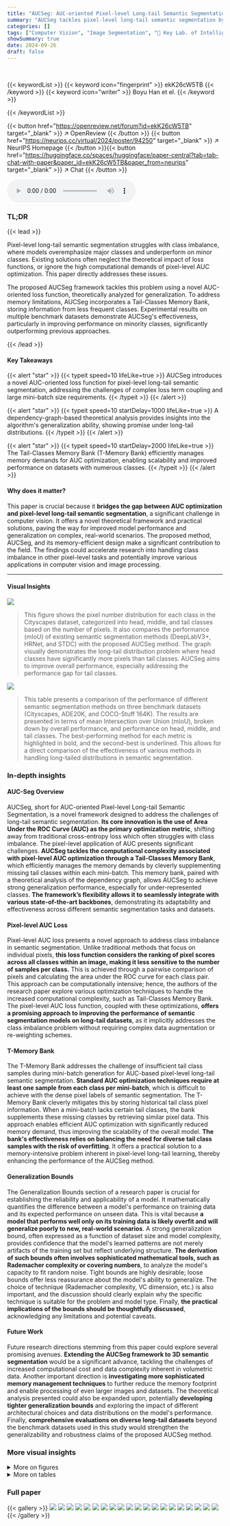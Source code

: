 ```yaml
---
title: "AUCSeg: AUC-oriented Pixel-level Long-tail Semantic Segmentation"
summary: "AUCSeg tackles pixel-level long-tail semantic segmentation by introducing an AUC-oriented loss function and a Tail-Classes Memory Bank to efficiently manage memory and improve performance on imbalance..."
categories: []
tags: ["Computer Vision", "Image Segmentation", "🏢 Key Lab. of Intelligent Information Processing, Institute of Computing Technology, CAS",]
showSummary: true
date: 2024-09-26
draft: false
---
```


<br>

{{< keywordList >}}
{{< keyword icon="fingerprint" >}} ekK26cW5TB {{< /keyword >}}
{{< keyword icon="writer" >}} Boyu Han et el. {{< /keyword >}}
 
{{< /keywordList >}}

{{< button href="https://openreview.net/forum?id=ekK26cW5TB" target="_blank" >}}
↗ OpenReview
{{< /button >}}
{{< button href="https://neurips.cc/virtual/2024/poster/94250" target="_blank" >}}
↗ NeurIPS Homepage
{{< /button >}}{{< button href="https://huggingface.co/spaces/huggingface/paper-central?tab=tab-chat-with-paper&paper_id=ekK26cW5TB&paper_from=neurips" target="_blank" >}}
↗ Chat
{{< /button >}}



<audio controls>
    <source src="https://ai-paper-reviewer.com/ekK26cW5TB/podcast.wav" type="audio/wav">
    Your browser does not support the audio element.
</audio>


### TL;DR


{{< lead >}}

Pixel-level long-tail semantic segmentation struggles with class imbalance, where models overemphasize major classes and underperform on minor classes. Existing solutions often neglect the theoretical impact of loss functions, or ignore the high computational demands of pixel-level AUC optimization.  This paper directly addresses these issues. 



The proposed AUCSeg framework tackles this problem using a novel AUC-oriented loss function, theoretically analyzed for generalization.  To address memory limitations, AUCSeg incorporates a Tail-Classes Memory Bank, storing information from less frequent classes. Experimental results on multiple benchmark datasets demonstrate AUCSeg's effectiveness, particularly in improving performance on minority classes, significantly outperforming previous approaches.

{{< /lead >}}


#### Key Takeaways

{{< alert "star" >}}
{{< typeit speed=10 lifeLike=true >}} AUCSeg introduces a novel AUC-oriented loss function for pixel-level long-tail semantic segmentation, addressing the challenges of complex loss term coupling and large mini-batch size requirements. {{< /typeit >}}
{{< /alert >}}

{{< alert "star" >}}
{{< typeit speed=10 startDelay=1000 lifeLike=true >}} A dependency-graph-based theoretical analysis provides insights into the algorithm's generalization ability, showing promise under long-tail distributions. {{< /typeit >}}
{{< /alert >}}

{{< alert "star" >}}
{{< typeit speed=10 startDelay=2000 lifeLike=true >}} The Tail-Classes Memory Bank (T-Memory Bank) efficiently manages memory demands for AUC optimization, enabling scalability and improved performance on datasets with numerous classes. {{< /typeit >}}
{{< /alert >}}

#### Why does it matter?
This paper is crucial because it **bridges the gap between AUC optimization and pixel-level long-tail semantic segmentation**, a significant challenge in computer vision.  It offers a novel theoretical framework and practical solutions, paving the way for improved model performance and generalization on complex, real-world scenarios. The proposed method, AUCSeg, and its memory-efficient design make a significant contribution to the field.  The findings could accelerate research into handling class imbalance in other pixel-level tasks and potentially improve various applications in computer vision and image processing.

------
#### Visual Insights



![](https://ai-paper-reviewer.com/ekK26cW5TB/figures_1_1.jpg)

> This figure shows the pixel number distribution for each class in the Cityscapes dataset, categorized into head, middle, and tail classes based on the number of pixels. It also compares the performance (mIoU) of existing semantic segmentation methods (DeepLabV3+, HRNet, and STDC) with the proposed AUCSeg method.  The graph visually demonstrates the long-tail distribution problem where head classes have significantly more pixels than tail classes. AUCSeg aims to improve overall performance, especially addressing the performance gap for tail classes.





![](https://ai-paper-reviewer.com/ekK26cW5TB/tables_8_1.jpg)

> This table presents a comparison of the performance of different semantic segmentation methods on three benchmark datasets (Cityscapes, ADE20K, and COCO-Stuff 164K).  The results are presented in terms of mean Intersection over Union (mIoU), broken down by overall performance, and performance on head, middle, and tail classes. The best-performing method for each metric is highlighted in bold, and the second-best is underlined.  This allows for a direct comparison of the effectiveness of various methods in handling long-tailed distributions in semantic segmentation.





### In-depth insights


#### AUC-Seg Overview
AUCSeg, short for AUC-oriented Pixel-level Long-tail Semantic Segmentation, is a novel framework designed to address the challenges of long-tail semantic segmentation.  **Its core innovation is the use of Area Under the ROC Curve (AUC) as the primary optimization metric**, shifting away from traditional cross-entropy loss which often struggles with class imbalance. The pixel-level application of AUC presents significant challenges.  **AUCSeg tackles the computational complexity associated with pixel-level AUC optimization through a Tail-Classes Memory Bank**, which efficiently manages the memory demands by cleverly supplementing missing tail classes within each mini-batch. This memory bank, paired with a theoretical analysis of the dependency graph, allows AUCSeg to achieve strong generalization performance, especially for under-represented classes.  **The framework’s flexibility allows it to seamlessly integrate with various state-of-the-art backbones**, demonstrating its adaptability and effectiveness across different semantic segmentation tasks and datasets.

#### Pixel-level AUC Loss
Pixel-level AUC loss presents a novel approach to address class imbalance in semantic segmentation. Unlike traditional methods that focus on individual pixels, **this loss function considers the ranking of pixel scores across all classes within an image, making it less sensitive to the number of samples per class.** This is achieved through a pairwise comparison of pixels and calculating the area under the ROC curve for each class pair. This approach can be computationally intensive; hence, the authors of the research paper explore various optimization techniques to handle the increased computational complexity, such as Tail-Classes Memory Bank. The pixel-level AUC loss function, coupled with these optimizations, **offers a promising approach to improving the performance of semantic segmentation models on long-tail datasets**, as it implicitly addresses the class imbalance problem without requiring complex data augmentation or re-weighting schemes.

#### T-Memory Bank
The T-Memory Bank addresses the challenge of insufficient tail class samples during mini-batch generation for AUC-based pixel-level long-tail semantic segmentation.  **Standard AUC optimization techniques require at least one sample from each class per mini-batch**, which is difficult to achieve with the dense pixel labels of semantic segmentation. The T-Memory Bank cleverly mitigates this by storing historical tail class pixel information. When a mini-batch lacks certain tail classes, the bank supplements these missing classes by retrieving similar pixel data.  This approach enables efficient AUC optimization with significantly reduced memory demand, thus improving the scalability of the overall model.  **The bank's effectiveness relies on balancing the need for diverse tail class samples with the risk of overfitting**. It offers a practical solution to a memory-intensive problem inherent in pixel-level long-tail learning, thereby enhancing the performance of the AUCSeg method.

#### Generalization Bounds
The Generalization Bounds section of a research paper is crucial for establishing the reliability and applicability of a model.  It mathematically quantifies the difference between a model's performance on training data and its expected performance on unseen data.  This is vital because **a model that performs well only on its training data is likely overfit and will generalize poorly to new, real-world scenarios**.  A strong generalization bound, often expressed as a function of dataset size and model complexity, provides confidence that the model's learned patterns are not merely artifacts of the training set but reflect underlying structure.  **The derivation of such bounds often involves sophisticated mathematical tools, such as Rademacher complexity or covering numbers**, to analyze the model's capacity to fit random noise.  Tight bounds are highly desirable; loose bounds offer less reassurance about the model's ability to generalize.  The choice of technique (Rademacher complexity, VC dimension, etc.) is also important, and the discussion should clearly explain why the specific technique is suitable for the problem and model type.  Finally, **the practical implications of the bounds should be thoughtfully discussed**, acknowledging any limitations and potential caveats.

#### Future Work
Future research directions stemming from this paper could explore several promising avenues.  **Extending the AUCSeg framework to 3D semantic segmentation** would be a significant advance, tackling the challenges of increased computational cost and data complexity inherent in volumetric data. Another important direction is **investigating more sophisticated memory management techniques** to further reduce the memory footprint and enable processing of even larger images and datasets. The theoretical analysis presented could also be expanded upon, potentially **developing tighter generalization bounds** and exploring the impact of different architectural choices and data distributions on the model's performance. Finally, **comprehensive evaluations on diverse long-tail datasets** beyond the benchmark datasets used in this study would strengthen the generalizability and robustness claims of the proposed AUCSeg method.


### More visual insights

<details>
<summary>More on figures
</summary>


![](https://ai-paper-reviewer.com/ekK26cW5TB/figures_4_1.jpg)

> This figure provides a visual overview of the AUCSeg framework. It shows the different components of the system, including the T-Memory Bank, the AUC optimization process, and the theoretical result. The T-Memory Bank is used to address the problem of missing tail classes in each mini-batch. The AUC optimization process aims to maximize the AUC score. The theoretical result shows that the AUCSeg method is guaranteed to generalize well to unseen data.


![](https://ai-paper-reviewer.com/ekK26cW5TB/figures_6_1.jpg)

> This figure illustrates the difference in sampling strategies between instance-level classification and pixel-level semantic segmentation tasks, particularly highlighting the challenges posed by long-tailed distributions in the pixel-level scenario.  (a) shows instance-level sampling where stratified sampling ensures representation from all classes. (b) demonstrates the difficulty of stratified sampling in pixel-level tasks due to the indivisible nature of pixels and the resulting missing tail-class pixels in mini-batches. (c) introduces the Tail-class Memory Bank proposed by the authors as a solution to address the missing tail-class pixels problem by augmenting the mini-batches with historical class information.


![](https://ai-paper-reviewer.com/ekK26cW5TB/figures_9_1.jpg)

> This figure showcases qualitative results of the proposed AUCSeg model on the Cityscapes validation set. It compares the input images with their ground truth segmentations and the results obtained from three different methods: DeepLabV3+, SegNeXt, and AUCSeg (the authors' method).  Red boxes highlight specific areas of interest, focusing on detailed segmentation of objects, particularly in complex scenes or instances where the model may struggle, to emphasize the improved performance of AUCSeg in areas that are challenging for other methods. This visual comparison aims to demonstrate the effectiveness of AUCSeg in producing more accurate and detailed semantic segmentation results, especially for smaller or less frequent object classes.


![](https://ai-paper-reviewer.com/ekK26cW5TB/figures_9_2.jpg)

> This figure shows a schematic overview of the proposed AUCSeg framework. It illustrates the main components of the model, including the encoder, decoder, T-Memory Bank, and the AUC optimization process.  The figure also highlights the theoretical results of the generalization bound for AUCSeg, emphasizing the key contributions and working mechanism of the model.


![](https://ai-paper-reviewer.com/ekK26cW5TB/figures_26_1.jpg)

> This figure presents a schematic overview of the proposed AUCSeg framework. It illustrates the main components of the model, including the encoder, decoder, T-Memory Bank, and the AUC optimization process. The input image undergoes encoding and decoding to generate pixel-level predictions, which are then used in conjunction with the ground truth to optimize the AUC loss function. The T-Memory Bank plays a crucial role in addressing the issues related to the memory demands of AUC optimization. It stores and retrieves historical class information to ensure efficient optimization and manages the significant memory demand.


![](https://ai-paper-reviewer.com/ekK26cW5TB/figures_32_1.jpg)

> This figure shows the performance of different semantic segmentation models on the Cityscapes validation set, broken down by individual tail classes.  The tail classes are ordered from left to right based on the number of training samples available for each, with 'motorcycles' having the fewest samples.  The graph compares the overall and per-tail-class mIoU (mean Intersection over Union) scores for several models including DeepLabV3+, EMANet, STDC, SegNeXt, and the proposed AUCSeg model.  It visually demonstrates the effectiveness of AUCSeg in improving the performance of semantic segmentation on tail classes, which tend to be underrepresented in datasets.


![](https://ai-paper-reviewer.com/ekK26cW5TB/figures_33_1.jpg)

> This figure shows qualitative results of semantic segmentation on the Cityscapes validation set.  It compares the segmentation results of DeepLabV3+, SegNeXt, and the proposed AUCSeg method. Red boxes highlight areas where the differences between the methods are most apparent, allowing for detailed visual comparison of their performances on various image regions.


</details>




<details>
<summary>More on tables
</summary>


![](https://ai-paper-reviewer.com/ekK26cW5TB/tables_8_2.jpg)
> This table presents the performance comparison of AUCSeg using four different backbones (DeepLabV3+, EMANet, OCRNet, and ISANet) on the semantic segmentation task.  For each backbone, the table shows the overall mean Intersection over Union (mIoU) and the mIoU specifically for the tail classes.  The 'X' indicates that the backbone was used without AUCSeg, while the '✓' indicates that AUCSeg was applied.  This highlights the improvement achieved by integrating AUCSeg with various state-of-the-art backbones.

![](https://ai-paper-reviewer.com/ekK26cW5TB/tables_9_1.jpg)
> This table presents the results of an ablation study to evaluate the individual and combined effects of AUC optimization and the T-Memory Bank on the performance of the AUCSeg model.  The mIoU (mean Intersection over Union) metric is used to assess the overall and tail class performance.  The table shows that both AUC optimization and the T-Memory Bank contribute to improved performance, especially in the tail classes.

![](https://ai-paper-reviewer.com/ekK26cW5TB/tables_17_1.jpg)
> This table presents the quantitative performance comparison of AUCSeg against 13 state-of-the-art semantic segmentation methods and 6 long-tail approaches on three benchmark datasets: Cityscapes, ADE20K, and COCO-Stuff 164K.  The evaluation metric used is mean Intersection over Union (mIoU). The results are broken down by overall performance, as well as performance on head, middle, and tail classes.  The best-performing method and the second-best method for each category are highlighted.

![](https://ai-paper-reviewer.com/ekK26cW5TB/tables_27_1.jpg)
> This table shows the number of images in the Cityscapes dataset that contain at least one pixel belonging to each of the 19 classes.  It provides a visual representation of class imbalance, showing how many images have pixels from each class.  Classes with lower numbers indicate a higher frequency of occurrence in the dataset, while those with higher numbers are less frequent.

![](https://ai-paper-reviewer.com/ekK26cW5TB/tables_27_2.jpg)
> This table presents a comparison of the performance of different semantic segmentation methods on three benchmark datasets: Cityscapes, ADE20K, and COCO-Stuff 164K.  The metrics used is mean Intersection over Union (mIoU), which is broken down into overall performance, and performance on head, middle and tail classes. The best and second-best performing methods are highlighted for each dataset and class.

![](https://ai-paper-reviewer.com/ekK26cW5TB/tables_27_3.jpg)
> This table presents the quantitative results of the proposed AUCSeg model and other state-of-the-art models on three benchmark datasets: Cityscapes, ADE20K, and COCO-Stuff 164K. The evaluation metric is mean Intersection over Union (mIoU), calculated for overall performance and broken down into head, middle, and tail classes.  The best and second-best performing models are highlighted.

![](https://ai-paper-reviewer.com/ekK26cW5TB/tables_30_1.jpg)
> This table presents the quantitative results of the proposed AUCSeg method and other state-of-the-art semantic segmentation methods on three benchmark datasets: Cityscapes, ADE20K, and COCO-Stuff 164K. The evaluation metric used is the mean Intersection over Union (mIoU).  The results are broken down by overall performance, as well as performance on head, middle, and tail classes.  The best-performing method for each metric is highlighted in bold, with the second-best method underlined.

![](https://ai-paper-reviewer.com/ekK26cW5TB/tables_30_2.jpg)
> This table presents the quantitative results of the proposed AUCSeg method and other state-of-the-art semantic segmentation methods on three benchmark datasets: Cityscapes, ADE20K, and COCO-Stuff 164K.  The results are shown in terms of mean Intersection over Union (mIoU), a common metric for evaluating semantic segmentation performance. The table breaks down the mIoU scores into overall performance, and performance on head, middle, and tail classes to highlight the impact of long-tailed distribution. The best-performing method for each metric is highlighted in bold, and the second-best is underlined.

![](https://ai-paper-reviewer.com/ekK26cW5TB/tables_30_3.jpg)
> This table presents a comparison of the mean Intersection over Union (mIoU) scores achieved by various semantic segmentation methods on three benchmark datasets: Cityscapes, ADE20K, and COCO-Stuff 164K.  The results are broken down by overall performance, as well as performance on head, middle, and tail classes. The best-performing method and the second-best method in each category are highlighted.

![](https://ai-paper-reviewer.com/ekK26cW5TB/tables_32_1.jpg)
> This table compares the imbalance ratio (rm) across three datasets (ADE20K, Cityscapes, and COCO-Stuff 164K) and shows the performance improvement of AUCSeg on tail classes compared to the second-best performing method.  The imbalance ratio (rm) is calculated using a formula shown in the paper and represents the degree of class imbalance. The table demonstrates a correlation between the imbalance ratio and the improvement achieved by AUCSeg, suggesting better performance gains on more imbalanced datasets.

![](https://ai-paper-reviewer.com/ekK26cW5TB/tables_34_1.jpg)
> This table presents the results of the AUCSeg model using different sizes (Tiny, Small, Base, Large) of the SegNeXt backbone.  It shows the overall and tail class mIoU for each backbone size with and without AUCSeg, demonstrating the performance improvement of AUCSeg across all sizes.

![](https://ai-paper-reviewer.com/ekK26cW5TB/tables_34_2.jpg)
> This table shows the experimental results of AUCSeg on three benchmark datasets (ECSSD, HKU-IS, and PASCAL-S) for salient object detection.  The baseline method used is SI-SOD-EDN.  The metrics used for evaluation are MAE (Mean Absolute Error), F<sub>m</sub> (F-measure), and E<sub>m</sub> (E-measure). Lower MAE indicates better performance. Higher F<sub>m</sub> and E<sub>m</sub> values indicate better performance. The table demonstrates the improvement achieved by AUCSeg over the baseline SI-SOD-EDN on each dataset for each metric.

![](https://ai-paper-reviewer.com/ekK26cW5TB/tables_35_1.jpg)
> This table shows the GPU memory usage during training with different configurations. The first row shows the baseline without AUC and TMB, which requires 13.29G of memory.  The second row demonstrates that using AUC alone drastically increases memory usage to 72.90G, due to the larger batch size required for convergence. Finally, the third row illustrates that by using both AUC and TMB, the memory consumption is reduced back down to 15.45G, showcasing the memory efficiency of the T-Memory Bank.

![](https://ai-paper-reviewer.com/ekK26cW5TB/tables_35_2.jpg)
> This table presents a quantitative comparison of the proposed AUCSeg method against 13 state-of-the-art semantic segmentation methods and 6 long-tail approaches across three benchmark datasets: Cityscapes, ADE20K, and COCO-Stuff 164K.  The evaluation metric is mean Intersection over Union (mIoU). The results are broken down into overall performance, as well as performance on head, middle, and tail classes.  The best and second-best performing methods are highlighted.

![](https://ai-paper-reviewer.com/ekK26cW5TB/tables_35_3.jpg)
> This table presents a comparison of the performance of the proposed AUCSeg method against other state-of-the-art semantic segmentation methods on three benchmark datasets: Cityscapes, ADE20K, and COCO-Stuff 164K.  The evaluation metric used is mean Intersection over Union (mIoU). The table shows the overall mIoU, as well as the mIoU for head, middle, and tail classes. The best-performing method for each metric is highlighted in bold, and the second-best is underlined.  This allows for a direct comparison of the effectiveness of different methods in handling long-tailed distributions in pixel-level semantic segmentation.

![](https://ai-paper-reviewer.com/ekK26cW5TB/tables_36_1.jpg)
> This table presents a quantitative comparison of the average number of pixels belonging to head and tail classes per image across three different datasets: ADE20K, Cityscapes, and COCO-Stuff 164K.  The data highlights the class imbalance present in these datasets, showcasing a significantly larger number of head class pixels compared to tail class pixels.

![](https://ai-paper-reviewer.com/ekK26cW5TB/tables_36_2.jpg)
> This table compares the performance of the proposed Tail-class Memory Bank (TMB) against a Pixel-level Memory Bank (PMB) in terms of mean Intersection over Union (mIoU) across three benchmark datasets (ADE20K, Cityscapes, and COCO-Stuff 164K).  The PMB stores all pixel classes, while the TMB focuses on storing only tail class pixels. The results demonstrate the effectiveness of TMB compared to PMB, highlighting its efficiency in terms of memory usage without significant performance loss.

![](https://ai-paper-reviewer.com/ekK26cW5TB/tables_37_1.jpg)
> This table presents the ablation study on different memory bank update strategies. The strategies compared are random sampling, FIFO, LIFO, and PU. The results are evaluated in terms of mIoU across overall, head, middle, and tail classes on the ADE20K dataset. The random update strategy shows the best results overall but is surpassed by the FIFO strategy on tail classes.

![](https://ai-paper-reviewer.com/ekK26cW5TB/tables_37_2.jpg)
> This table presents the ablation study on the impact of the sample ratio (Rs) on the performance of the proposed AUCSeg method. The sample ratio is a hyperparameter that controls the number of tail classes selected from the T-Memory bank for augmentation.  The table shows the overall and tail mIoU achieved for different Rs values on the ADE20K dataset. The best performance is observed at Rs=0.05.

![](https://ai-paper-reviewer.com/ekK26cW5TB/tables_37_3.jpg)
> This table presents the ablation study results on the impact of the memory size (SM) on the performance of the proposed AUCSeg model. The mIoU (mean Intersection over Union) metric is used to evaluate the overall and tail class segmentation performance. The results are presented for different values of SM (1, 3, 5, 8, 10, and 20), showing how the memory size affects the model's ability to learn and generalize, especially for tail classes.

![](https://ai-paper-reviewer.com/ekK26cW5TB/tables_37_4.jpg)
> This table presents the results of the AUCSeg method using different model sizes (tiny, small, base, and large) of the SegNeXt backbone network.  The mIoU (mean Intersection over Union) metric is used to evaluate the performance on overall semantic segmentation and specifically on tail classes.  It demonstrates the effectiveness of AUCSeg across various model sizes.

![](https://ai-paper-reviewer.com/ekK26cW5TB/tables_37_5.jpg)
> This table presents a comparison of the performance of different semantic segmentation methods on three benchmark datasets: Cityscapes, ADE20K, and COCO-Stuff 164K.  The results are measured using mean Intersection over Union (mIoU) and are broken down into overall performance, as well as performance on head, middle, and tail classes. The best and second-best performing methods are highlighted for each category.

![](https://ai-paper-reviewer.com/ekK26cW5TB/tables_38_1.jpg)
> This table presents a comparison of the model's performance (measured by mean Intersection over Union or mIoU) on three benchmark datasets (Cityscapes, ADE20K, and COCO-Stuff 164K)  across different categories (Overall, Head, Middle, and Tail).  The results show the mIoU for various semantic segmentation methods, highlighting the best-performing (champion) and second-best-performing (runner-up) models for each dataset and category.

</details>




### Full paper

{{< gallery >}}
<img src="https://ai-paper-reviewer.com/ekK26cW5TB/1.png" class="grid-w50 md:grid-w33 xl:grid-w25" />
<img src="https://ai-paper-reviewer.com/ekK26cW5TB/2.png" class="grid-w50 md:grid-w33 xl:grid-w25" />
<img src="https://ai-paper-reviewer.com/ekK26cW5TB/3.png" class="grid-w50 md:grid-w33 xl:grid-w25" />
<img src="https://ai-paper-reviewer.com/ekK26cW5TB/4.png" class="grid-w50 md:grid-w33 xl:grid-w25" />
<img src="https://ai-paper-reviewer.com/ekK26cW5TB/5.png" class="grid-w50 md:grid-w33 xl:grid-w25" />
<img src="https://ai-paper-reviewer.com/ekK26cW5TB/6.png" class="grid-w50 md:grid-w33 xl:grid-w25" />
<img src="https://ai-paper-reviewer.com/ekK26cW5TB/7.png" class="grid-w50 md:grid-w33 xl:grid-w25" />
<img src="https://ai-paper-reviewer.com/ekK26cW5TB/8.png" class="grid-w50 md:grid-w33 xl:grid-w25" />
<img src="https://ai-paper-reviewer.com/ekK26cW5TB/9.png" class="grid-w50 md:grid-w33 xl:grid-w25" />
<img src="https://ai-paper-reviewer.com/ekK26cW5TB/10.png" class="grid-w50 md:grid-w33 xl:grid-w25" />
<img src="https://ai-paper-reviewer.com/ekK26cW5TB/11.png" class="grid-w50 md:grid-w33 xl:grid-w25" />
<img src="https://ai-paper-reviewer.com/ekK26cW5TB/12.png" class="grid-w50 md:grid-w33 xl:grid-w25" />
<img src="https://ai-paper-reviewer.com/ekK26cW5TB/13.png" class="grid-w50 md:grid-w33 xl:grid-w25" />
<img src="https://ai-paper-reviewer.com/ekK26cW5TB/14.png" class="grid-w50 md:grid-w33 xl:grid-w25" />
<img src="https://ai-paper-reviewer.com/ekK26cW5TB/15.png" class="grid-w50 md:grid-w33 xl:grid-w25" />
<img src="https://ai-paper-reviewer.com/ekK26cW5TB/16.png" class="grid-w50 md:grid-w33 xl:grid-w25" />
<img src="https://ai-paper-reviewer.com/ekK26cW5TB/17.png" class="grid-w50 md:grid-w33 xl:grid-w25" />
<img src="https://ai-paper-reviewer.com/ekK26cW5TB/18.png" class="grid-w50 md:grid-w33 xl:grid-w25" />
<img src="https://ai-paper-reviewer.com/ekK26cW5TB/19.png" class="grid-w50 md:grid-w33 xl:grid-w25" />
<img src="https://ai-paper-reviewer.com/ekK26cW5TB/20.png" class="grid-w50 md:grid-w33 xl:grid-w25" />
{{< /gallery >}}